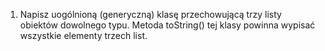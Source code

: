 1. Napisz uogólnioną (generyczną) klasę przechowującą trzy listy obiektów dowolnego typu. Metoda toString() tej klasy powinna wypisać wszystkie elementy trzech list.
